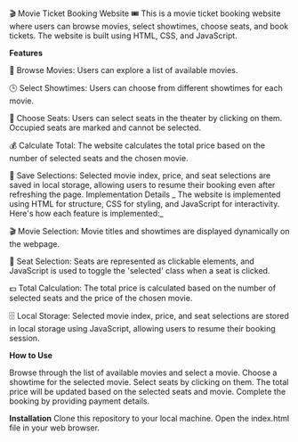 🎬 Movie Ticket Booking Website 🎟️
This is a movie ticket booking website where users can browse movies, select showtimes, choose seats, and book tickets. The website is built using HTML, CSS, and JavaScript.

**Features**

🎥 Browse Movies: Users can explore a list of available movies.

🕒 Select Showtimes: Users can choose from different showtimes for each movie.

💺 Choose Seats: Users can select seats in the theater by clicking on them. Occupied seats are marked and cannot be selected.

💰 Calculate Total: The website calculates the total price based on the number of selected seats and the chosen movie.

📲 Save Selections: Selected movie index, price, and seat selections are saved in local storage, allowing users to resume their booking even after refreshing the page.
Implementation Details
_
The website is implemented using HTML for structure, CSS for styling, and JavaScript for interactivity. Here's how each feature is implemented:_


🎬 Movie Selection: Movie titles and showtimes are displayed dynamically on the webpage.

💺 Seat Selection: Seats are represented as clickable elements, and JavaScript is used to toggle the 'selected' class when a seat is clicked. 

💵 Total Calculation: The total price is calculated based on the number of selected seats and the price of the chosen movie.

🗄️ Local Storage: Selected movie index, price, and seat selections are stored in local storage using JavaScript, allowing users to resume their booking session.

**How to Use**

Browse through the list of available movies and select a movie.
Choose a showtime for the selected movie.
Select seats by clicking on them.
The total price will be updated based on the selected seats and movie.
Complete the booking by providing payment details.


**Installation**
Clone this repository to your local machine.
Open the index.html file in your web browser.
